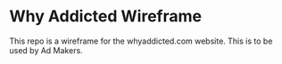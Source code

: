 # Why Addicted Wireframe

This repo is a wireframe for the whyaddicted.com website. This is to be used by Ad Makers.
